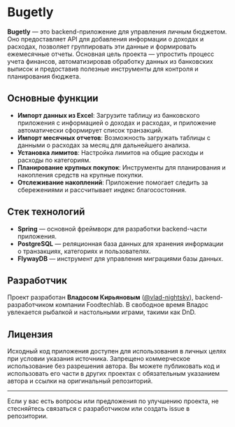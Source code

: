 # Bugetly

**Bugetly** — это backend-приложение для управления личным бюджетом. Оно предоставляет API для добавления информации о доходах и расходах, позволяет группировать эти данные и формировать ежемесячные отчеты. Основная цель проекта — упростить процесс учета финансов, автоматизировав обработку данных из банковских выписок и предоставив полезные инструменты для контроля и планирования бюджета.

## Основные функции

- **Импорт данных из Excel**: Загрузите таблицу из банковского приложения с информацией о доходах и расходах, и приложение автоматически сформирует список транзакций.
- **Импорт месячных отчетов**: Возможность загружать таблицы с данными о расходах за месяц для дальнейшего анализа.
- **Установка лимитов**: Настройка лимитов на общие расходы и расходы по категориям.
- **Планирование крупных покупок**: Инструменты для планирования и накопления средств на крупные покупки.
- **Отслеживание накоплений**: Приложение помогает следить за сбережениями и рассчитывает индекс благосостояния.

## Стек технологий

- **Spring** — основной фреймворк для разработки backend-части приложения.
- **PostgreSQL** — реляционная база данных для хранения информации о транзакциях, категориях и пользователях.
- **FlywayDB** — инструмент для управления миграциями базы данных.

## Разработчик

Проект разработан **Владосом Кирьяновым** ([@vlad-nightsky](https://github.com/vlad-nightsky)), backend-разработчиком компании Foodtechlab. В свободное время Владос увлекается рыбалкой и настольными играми, такими как DnD.

## Лицензия

Исходный код приложения доступен для использования в личных целях при условии указания источника. Запрещено коммерческое использование без разрешения автора. Вы можете публиковать код и использовать его части в других проектах с обязательным указанием автора и ссылки на оригинальный репозиторий.

---

Если у вас есть вопросы или предложения по улучшению проекта, не стесняйтесь связаться с разработчиком или создать issue в репозитории.